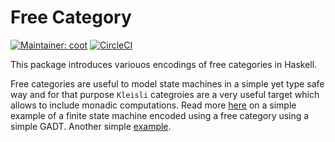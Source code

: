 # Free Category
[![Maintainer: coot](https://img.shields.io/badge/maintainer-coot-lightgrey.svg)](http://github.com/coot)
[![CircleCI](https://circleci.com/gh/coot/free-category/tree/master.svg?style=svg)](https://circleci.com/gh/coot/free-category/tree/master)

This package introduces variouos encodings of free categories in Haskell.

Free categories are useful to model state machines in a simple yet type safe
way and for that purpose `Kleisli` categroies are a very useful target which
allows to include monadic computations.  Read more
[here](https://coot.me/posts/finite-state-machines.html) on a simple example of
a finite state machine encoded using a free category using a simple GADT.
Another simple
[example](https://github.com/coot/free-algebras/blob/master/examples/src/Control/Category/Free.hs).
